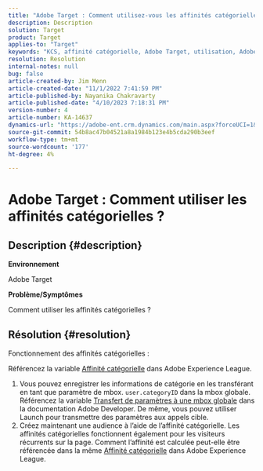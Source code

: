 ```yaml
---
title: "Adobe Target : Comment utilisez-vous les affinités catégorielles ?"
description: Description
solution: Target
product: Target
applies-to: "Target"
keywords: "KCS, affinité catégorielle, Adobe Target, utilisation, Adobe Experience League, mbox globale"
resolution: Resolution
internal-notes: null
bug: false
article-created-by: Jim Menn
article-created-date: "11/1/2022 7:41:59 PM"
article-published-by: Nayanika Chakravarty
article-published-date: "4/10/2023 7:18:31 PM"
version-number: 4
article-number: KA-14637
dynamics-url: "https://adobe-ent.crm.dynamics.com/main.aspx?forceUCI=1&pagetype=entityrecord&etn=knowledgearticle&id=4a31ad3f-1d5a-ed11-9561-6045bd006a22"
source-git-commit: 54b8ac47b04521a8a1984b123e4b5cda290b3eef
workflow-type: tm+mt
source-wordcount: '177'
ht-degree: 4%

---
```


# Adobe Target : Comment utiliser les affinités catégorielles ?

## Description {#description}


<b>Environnement</b>

Adobe Target

<b>Problème/Symptômes</b>

Comment utiliser les affinités catégorielles ?


## Résolution {#resolution}


Fonctionnement des affinités catégorielles :

Référencez la variable [Affinité catégorielle](https://experienceleague.adobe.com/docs/target/using/audiences/visitor-profiles/category-affinity.html?lang=en) dans Adobe Experience League.

1. Vous pouvez enregistrer les informations de catégorie en les transférant en tant que paramètre de mbox. `user.categoryID` dans la mbox globale.<br>    Référencez la variable [Transfert de paramètres à une mbox globale](https://developer.adobe.com/target/implement/client-side/atjs/global-mbox/pass-parameters-to-global-mbox/?lang=en "Cliquez pour suivre le lien : https://developer.adobe.com/target/implement/client-side/atjs/global-mbox/pass-parameters-to-global-mbox/?lang=en") dans la documentation Adobe Developer.
De même, vous pouvez utiliser Launch pour transmettre des paramètres aux appels cible.
2. Créez maintenant une audience à l’aide de l’affinité catégorielle.    Les affinités catégorielles fonctionnent également pour les visiteurs récurrents sur la page.
Comment l’affinité est calculée peut-elle être référencée dans la même [Affinité catégorielle](https://experienceleague.adobe.com/docs/target/using/audiences/visitor-profiles/category-affinity.html?lang=en) dans Adobe Experience League.

